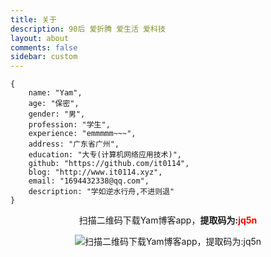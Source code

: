 ```yaml
---
title: 关于
description: 90后 爱折腾 爱生活 爱科技
layout: about
comments: false
sidebar: custom
---
```


```
{
	name: "Yam",
	age: "保密",
	gender: "男",
	profession: "学生",
  	experience: "emmmmm~~~",
	address: "广东省广州",
	education: "大专(计算机网络应用技术)",
	github: "https://github.com/it0114",
	blog: "http://www.it0114.xyz",
	email: "1694432338@qq.com",
	description: "学如逆水行舟,不进则退"
}
```

<center>

扫描二维码下载Yam博客app，<b>提取码为:<span style="color:red">jq5n<span></b>

![扫描二维码下载Yam博客app，提取码为:jq5n](https://s2.ax1x.com/2019/02/14/kBisMV.png)

</center>